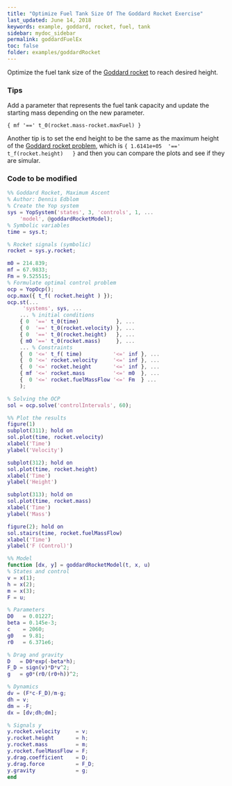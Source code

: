 ```yaml
---
title: "Optimize Fuel Tank Size Of The Goddard Rocket Exercise"
last_updated: June 14, 2018
keywords: example, goddard, rocket, fuel, tank
sidebar: mydoc_sidebar
permalink: goddardFuelEx
toc: false
folder: examples/goddardRocket
---
```


Optimize the fuel tank size of the [Goddard rocket](goddardRocketFreeTf) to reach desired height.

### Tips
Add a parameter that represents the fuel tank capacity and update the starting mass depending on the new parameter.

`{ mf '==' t_0(rocket.mass-rocket.maxFuel) }`

Another tip is to set the end height to be the same as the maximum height of the [Goddard rocket problem](goddardRocketFreeTf), which is  `{ 1.6141e+05  '==' t_f(rocket.height)   }` and then you can compare the plots and see if they are simular.

### Code to be modified
```matlab
%% Goddard Rocket, Maximum Ascent
% Author: Dennis Edblom
% Create the Yop system
sys = YopSystem('states', 3, 'controls', 1, ...
    'model', @goddardRocketModel);
% Symbolic variables
time = sys.t;

% Rocket signals (symbolic)
rocket = sys.y.rocket;

m0 = 214.839;
mf = 67.9833;
Fm = 9.525515;
% Formulate optimal control problem
ocp = YopOcp();
ocp.max({ t_f( rocket.height ) });
ocp.st(...
     'systems', sys, ...
    ... % initial conditions
    { 0  '==' t_0(time)            }, ...
    { 0  '==' t_0(rocket.velocity) }, ...
    { 0  '==' t_0(rocket.height)   }, ...
    { m0 '==' t_0(rocket.mass)     }, ...
    ... % Constraints
    {  0 '<=' t_f( time)          '<=' inf }, ...
    {  0 '<=' rocket.velocity     '<=' inf }, ...
    {  0 '<=' rocket.height       '<=' inf }, ...
    { mf '<=' rocket.mass         '<=' m0  }, ...
    {  0 '<=' rocket.fuelMassFlow '<=' Fm  } ...
    );

% Solving the OCP
sol = ocp.solve('controlIntervals', 60);

%% Plot the results
figure(1)
subplot(311); hold on
sol.plot(time, rocket.velocity)
xlabel('Time')
ylabel('Velocity')

subplot(312); hold on
sol.plot(time, rocket.height)
xlabel('Time')
ylabel('Height')

subplot(313); hold on
sol.plot(time, rocket.mass)
xlabel('Time')
ylabel('Mass')

figure(2); hold on
sol.stairs(time, rocket.fuelMassFlow)
xlabel('Time')
ylabel('F (Control)')

%% Model
function [dx, y] = goddardRocketModel(t, x, u)
% States and control
v = x(1);
h = x(2);
m = x(3);
F = u;

% Parameters
D0   = 0.01227;
beta = 0.145e-3;
c    = 2060;
g0   = 9.81;
r0   = 6.371e6;

% Drag and gravity
D   = D0*exp(-beta*h);
F_D = sign(v)*D*v^2;
g   = g0*(r0/(r0+h))^2;

% Dynamics
dv = (F*c-F_D)/m-g;
dh = v;
dm = -F;
dx = [dv;dh;dm];

% Signals y
y.rocket.velocity     = v;
y.rocket.height       = h;
y.rocket.mass         = m;
y.rocket.fuelMassFlow = F;
y.drag.coefficient    = D;
y.drag.force          = F_D;
y.gravity             = g;
end
```
